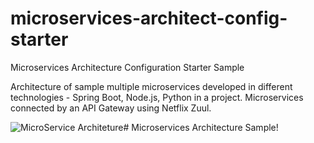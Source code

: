 # microservices-architect-config-starter
Microservices Architecture Configuration Starter Sample




Architecture of sample multiple microservices developed in different technologies - Spring Boot, Node.js, Python in a project.
Microservices connected by an API Gateway using Netflix Zuul.







![MicroService Architeture ](https://miro.medium.com/max/1050/1*kSLJKEl3X-gKNTpO1l7SQg.png)# Microservices Architecture Sample!

